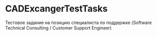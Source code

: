 # CADExcangerTestTasks
Тестовое задание на позицию специалиста по поддержке (Software Technical Consulting / Customer Support Engineer)
